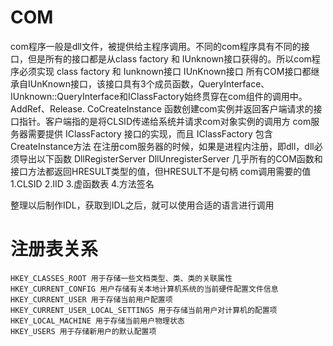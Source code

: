 # COM
com程序一般是dll文件，被提供给主程序调用。不同的com程序具有不同的接口，但是所有的接口都是从class factory 和 IUnknown接口获得的。所以com程序必须实现 class factory 和 Iunknown接口
IUnKnown接口
所有COM接口都继承自IUnKnown接口，该接口具有3个成员函数，QueryInterface、IUnknown::QueryInterface和IClassFactory始终贯穿在com组件的调用中。AddRef、Release. 
CoCreateInstance 函数创建com实例并返回客户端请求的接口指针。客户端指的是将CLSID传递给系统并请求com对象实例的调用方
com服务器需要提供 IClassFactory 接口的实现，而且 IClassFactory 包含 CreateInstance方法
在注册com服务器的时候，如果是进程内注册，即dll，dll必须导出以下函数
DllRegisterServer
DllUnregisterServer
几乎所有的COM函数和接口方法都返回HRESULT类型的值，但HRESULT不是句柄
com调用需要的值
1.CLSID
2.IID
3.虚函数表
4.方法签名

整理以后制作IDL，获取到IDL之后，就可以使用合适的语言进行调用


# 注册表关系
```
HKEY_CLASSES_ROOT 用于存储一些文档类型、类、类的关联属性
HKEY_CURRENT_CONFIG 用户存储有关本地计算机系统的当前硬件配置文件信息
HKEY_CURRENT_USER 用于存储当前用户配置项
HKEY_CURRENT_USER_LOCAL_SETTINGS 用于存储当前用户对计算机的配置项
HKEY_LOCAL_MACHINE 用于存储当前用户物理状态
HKEY_USERS 用于存储新用户的默认配置项
```